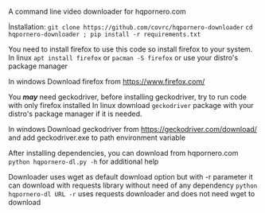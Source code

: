 A command line video downloader for hqpornero.com

İnstallation:
```git clone https://github.com/covrc/hqpornero-downloader```
```cd hqpornero-downloader ; pip install -r requirements.txt```

You need to install firefox to use this code so install firefox to your system.
In linux
```apt install firefox```
or
```pacman -S firefox```
or use your distro's package manager

In windows
Download firefox from https://www.firefox.com/

You ***may*** need geckodriver, before installing geckodriver, try to run code with only firefox installed
In linux download ```geckodriver``` package with your distro's package manager if it is needed.

In windows
Download geckodriver from https://geckodriver.com/download/ and add geckodriver.exe to path environment variable

After installing dependencies, you can download from hqpornero.com
```python hqpornero-dl.py -h``` for additional help

Downloader uses wget as default download option but with -r parameter it can download with requests library without need of any dependency
```python hqpornero-dl URL -r``` uses requests downloader and does not need wget to download
